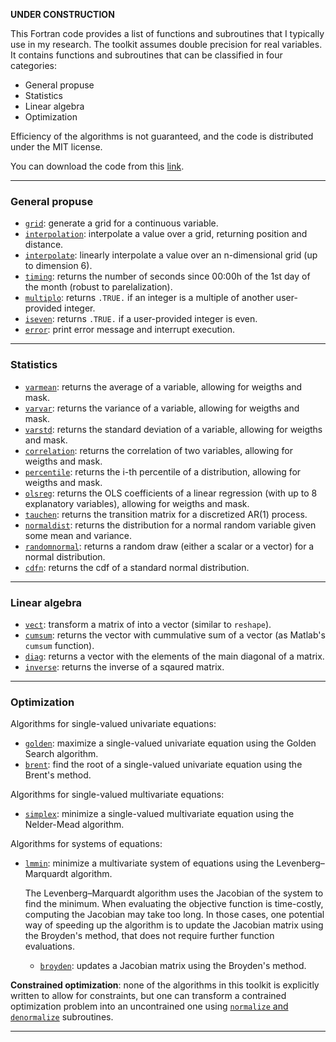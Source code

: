 
**UNDER CONSTRUCTION**

This Fortran code provides a list of functions and subroutines that I typically use in my research. The toolkit assumes double precision for real variables. It contains functions and subroutines that can be classified in four categories:

- General propuse
- Statistics
- Linear algebra
- Optimization

Efficiency of the algorithms is not guaranteed, and the code is distributed under the MIT license.

You can download the code from this [link](https://borjapetit.github.io/fortran_toolkit/src/toolkit.f90).

---

### General propuse

- [```grid```](docs/grid.md): generate a grid for a continuous variable.
- [```interpolation```](docs/interpolation.md): interpolate a value over a grid, returning position and distance.
- [```interpolate```](docs/interpolate.md): linearly interpolate a value over an n-dimensional grid (up to dimension 6).
- [```timing```](docs/timing.md): returns the number of seconds since 00:00h of the 1st day of the month (robust to parelalization).
- [```multiplo```](docs/multiplo.md): returns ```.TRUE.``` if an integer is a multiple of another user-provided integer.
- [```iseven```](docs/iseven.md): returns ```.TRUE.``` if a user-provided integer is even.
- [```error```](docs/error.md): print error message and interrupt execution.

---

### Statistics

- [```varmean```](docs/varmean.md): returns the average of a variable, allowing for weigths and mask.
- [```varvar```](docs/varvar.md): returns the variance of a variable, allowing for weigths and mask.
- [```varstd```](docs/varstd.md): returns the standard deviation of a variable, allowing for weigths and mask.
- [```correlation```](docs/correlation.md): returns the correlation of two variables, allowing for weigths and mask.
- [```percentile```](docs/percentile.md): returns the i-th percentile of a distribution, allowing for weigths and mask.
- [```olsreg```](docs/olsreg.md): returns the OLS coefficients of a linear regression (with up to 8 explanatory variables), allowing for weigths and mask.
- [```tauchen```](docs/tauchen.md): returns the transition matrix for a discretized AR(1) process.
- [```normaldist```](docs/normaldist.md): returns the distribution for a normal random variable given some mean and variance.
- [```randomnormal```](docs/randomnormal.md): returns a random draw (either a scalar or a vector) for a normal distribution.
- [```cdfn```](docs/cdfn.md): returns the cdf of a standard normal distribution.

---

### Linear algebra

- [```vect```](docs/vect.md): transform a matrix of into a vector (similar to ```reshape```).
- [```cumsum```](docs/cumsum.md): returns the vector with cummulative sum of a vector (as Matlab's ```cumsum``` function).
- [```diag```](docs/diag.md): returns a vector with the elements of the main diagonal of a matrix.
- [```inverse```](docs/inverse.md): returns the inverse of a sqaured matrix.

---

### Optimization

Algorithms for single-valued univariate equations:

- [```golden```](docs/golden.md): maximize a single-valued univariate equation using the Golden Search algorithm.
- [```brent```](docs/brent.md): find the root of a single-valued univariate equation using the Brent's method.

Algorithms for single-valued multivariate equations:

- [```simplex```](docs/simplex.md): minimize a single-valued multivariate equation using the Nelder-Mead algorithm.

Algorithms for systems of equations:

- [```lmmin```](docs/lmmin.md): minimize a multivariate system of equations using the Levenberg–Marquardt algorithm.

  The Levenberg–Marquardt algorithm uses the Jacobian of the system to find the minimum. When evaluating the objective function is time-costly, computing the Jacobian may take too long. In those cases, one potential way of speeding up the algorithm is to update the Jacobian matrix using the Broyden's method, that does not require further function evaluations.

  - [```broyden```](docs/broyden.md): updates a Jacobian matrix using the Broyden's method.

**Constrained optimization**: none of the algorithms in this toolkit is explicitly written to allow for constraints, but one can transform a contrained optimization problem into an uncontrained one using [```normalize``` and ```denormalize```](docs/normalize.md) subroutines.

---
